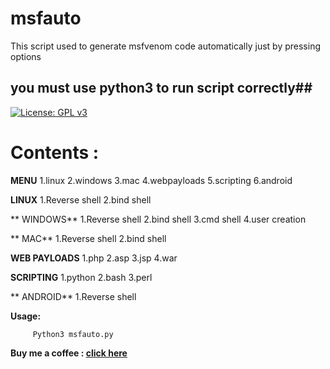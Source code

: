 # msfauto
This script used to generate msfvenom code automatically just by pressing options
## you must use python3 to run script correctly##
[![License: GPL v3](https://img.shields.io/badge/License-GPLv3-blue.svg)](https://github.com/rahul1996pp/msfauto/blob/master/LICENSE)
# **Contents :**
**MENU**
1.linux
2.windows
3.mac
4.webpayloads
5.scripting
6.android

**LINUX**
1.Reverse shell
2.bind shell

** WINDOWS**
1.Reverse shell
2.bind shell
3.cmd shell 
4.user creation

** MAC**
1.Reverse shell
2.bind shell

 **WEB PAYLOADS**
1.php
2.asp
3.jsp
4.war

 **SCRIPTING**
1.python
2.bash
3.perl

** ANDROID**
1.Reverse shell

**Usage:**
         
		 Python3 msfauto.py

**Buy me a coffee : [click here](https://www.paypal.me/RahulPujari "Pay")**
